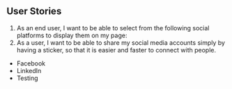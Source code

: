 ## User Stories
1. As an end user, I want to be able to select from the following social platforms to display them on my page:
2. As a user, I want to be able to share my social media accounts simply by having a sticker, so that it is easier and faster to connect with people.
 - Facebook
 - LinkedIn
 - Testing
